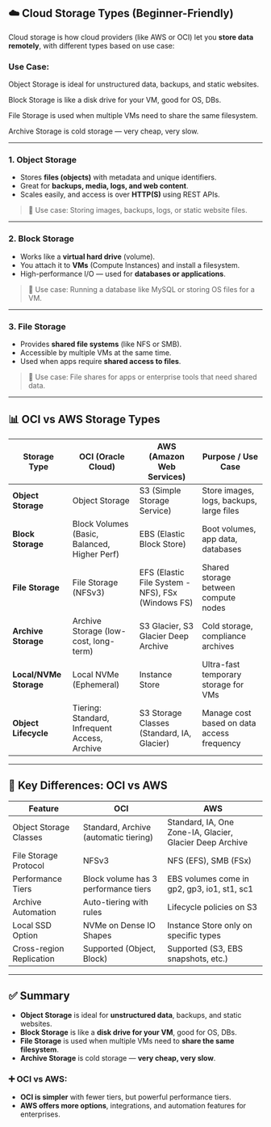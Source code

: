
## ☁️ Cloud Storage Types (Beginner-Friendly)

Cloud storage is how cloud providers (like AWS or OCI) let you **store data remotely**, with different types based on use case:

### Use Case:

Object Storage is ideal for unstructured data, backups, and static websites.

Block Storage is like a disk drive for your VM, good for OS, DBs.

File Storage is used when multiple VMs need to share the same filesystem.

Archive Storage is cold storage — very cheap, very slow.

---

### 1. **Object Storage**

* Stores **files (objects)** with metadata and unique identifiers.
* Great for **backups, media, logs, and web content**.
* Scales easily, and access is over **HTTP(S)** using REST APIs.

> 🧰 Use case: Storing images, backups, logs, or static website files.

---

### 2. **Block Storage**

* Works like a **virtual hard drive** (volume).
* You attach it to **VMs** (Compute Instances) and install a filesystem.
* High-performance I/O — used for **databases or applications**.

> 🧰 Use case: Running a database like MySQL or storing OS files for a VM.

---

### 3. **File Storage**

* Provides **shared file systems** (like NFS or SMB).
* Accessible by multiple VMs at the same time.
* Used when apps require **shared access to files**.

> 🧰 Use case: File shares for apps or enterprise tools that need shared data.

---

## 📊 OCI vs AWS Storage Types

| **Storage Type**       | **OCI** (Oracle Cloud)                        | **AWS** (Amazon Web Services)                     | **Purpose / Use Case**                     |
| ---------------------- | --------------------------------------------- | ------------------------------------------------- | ------------------------------------------ |
| **Object Storage**     | Object Storage                                | S3 (Simple Storage Service)                       | Store images, logs, backups, large files   |
| **Block Storage**      | Block Volumes (Basic, Balanced, Higher Perf)  | EBS (Elastic Block Store)                         | Boot volumes, app data, databases          |
| **File Storage**       | File Storage (NFSv3)                          | EFS (Elastic File System - NFS), FSx (Windows FS) | Shared storage between compute nodes       |
| **Archive Storage**    | Archive Storage (low-cost, long-term)         | S3 Glacier, S3 Glacier Deep Archive               | Cold storage, compliance archives          |
| **Local/NVMe Storage** | Local NVMe (Ephemeral)                        | Instance Store                                    | Ultra-fast temporary storage for VMs       |
| **Object Lifecycle**   | Tiering: Standard, Infrequent Access, Archive | S3 Storage Classes (Standard, IA, Glacier)        | Manage cost based on data access frequency |

---

## 🔑 Key Differences: OCI vs AWS

| Feature                  | OCI                                   | AWS                                                      |
| ------------------------ | ------------------------------------- | -------------------------------------------------------- |
| Object Storage Classes   | Standard, Archive (automatic tiering) | Standard, IA, One Zone-IA, Glacier, Glacier Deep Archive |
| File Storage Protocol    | NFSv3                                 | NFS (EFS), SMB (FSx)                                     |
| Performance Tiers        | Block volume has 3 performance tiers  | EBS volumes come in gp2, gp3, io1, st1, sc1              |
| Archive Automation       | Auto-tiering with rules               | Lifecycle policies on S3                                 |
| Local SSD Option         | NVMe on Dense IO Shapes               | Instance Store only on specific types                    |
| Cross-region Replication | Supported (Object, Block)             | Supported (S3, EBS snapshots, etc.)                      |

---

## ✅ Summary

* **Object Storage** is ideal for **unstructured data**, backups, and static websites.
* **Block Storage** is like a **disk drive for your VM**, good for OS, DBs.
* **File Storage** is used when multiple VMs need to **share the same filesystem**.
* **Archive Storage** is cold storage — **very cheap, very slow**.

### ➕ OCI vs AWS:

* **OCI is simpler** with fewer tiers, but powerful performance tiers.
* **AWS offers more options**, integrations, and automation features for enterprises.
